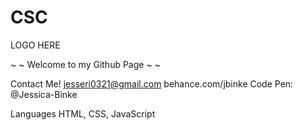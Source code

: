 # CSC

LOGO HERE

~ ~ Welcome to my Github Page ~ ~

Contact Me!
jesseri0321@gmail.com
behance.com/jbinke
Code Pen: @Jessica-Binke

Languages
HTML, CSS, JavaScript

